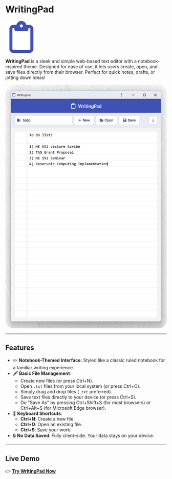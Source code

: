 # WritingPad

<img src="https://github.com/kmranrg/WritingPad/blob/main/logo.png" width="100px" />

**WritingPad** is a sleek and simple web-based text editor with a notebook-inspired theme. Designed for ease of use, it lets users create, open, and save files directly from their browser. Perfect for quick notes, drafts, or jotting down ideas!

![WritingPad Screenshot](https://github.com/kmranrg/WritingPad/blob/main/screenshot.png)

---

## Features

- ✏️ **Notebook-Themed Interface**: Styled like a classic ruled notebook for a familiar writing experience.
- 🖋️ **Basic File Management**:
  - Create new files (or press Ctrl+N).
  - Open `.txt` files from your local system (or press Ctrl+O).
  - Simply drag and drop files (`.txt` preferred).
  - Save text files directly to your device (or press Ctrl+S).
  - Do "Save As" by pressing Ctrl+Shift+S (for most browsers) or Ctrl+Alt+S (for Microsoft Edge browser).
- 🌟 **Keyboard Shortcuts**:
  - **Ctrl+N**: Create a new file.
  - **Ctrl+O**: Open an existing file.
  - **Ctrl+S**: Save your work.
- 🔒 **No Data Saved**: Fully client-side. Your data stays on your device.

---

## Live Demo

👉 [**Try WritingPad Now**](https://kmranrg.github.io/WritingPad)